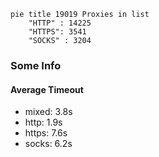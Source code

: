 
```mermaid
pie title 19019 Proxies in list
    "HTTP" : 14225
    "HTTPS": 3541
    "SOCKS" : 3204
```

### Some Info
#### Average Timeout

- mixed: 3.8s
- http: 1.9s
- https: 7.6s
- socks: 6.2s